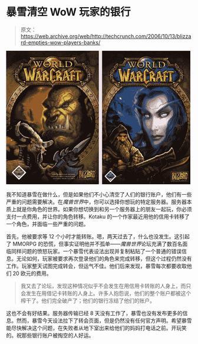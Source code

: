 # 暴雪清空 WoW 玩家的银行

> 原文：<https://web.archive.org/web/http://techcrunch.com/2006/10/13/blizzard-empties-wow-players-banks/>

![](img/ac15b7f0e20a83c4fb7509d9400a907f.png)

我不知道暴雪在做什么，但是如果他们不小心清空了人们的银行账户，他们有一些严重的问题需要解决。在*魔兽世界*中，你可以选择你想玩的特定服务器。服务器本质上就是你角色的世界。如果你想切换到和另一个服务器上的朋友一起玩，你必须支付一点费用，并让你的角色转移。Kotaku 的一个作家最近用他的信用卡转移了一个角色，并面临一些严重的问题。

首先，他被要求等 12 个小时才能转账。嗯，两天过去了，什么也没发生。这引起了 MMORPG 的恐慌，但事实证明他并不孤单——*魔兽世界*论坛充满了数百名面临同样问题的愤怒玩家。一个暴雪代表设法出现并复制粘贴了一个普通的错误信息。无论如何，玩家被要求再次登录他们的角色来完成转移，但这个过程仍然没有工作。玩家整天试图完成转会，但运气不佳。他们后来发现，暴雪每次都要收取他们 20 欧元的费用。

> 我又去了论坛，发现这种情况似乎不会发生在用信用卡转账的人身上，而只会发生在用借记卡转账的人身上。许多人抱怨说，他们的整个账户都被这个榨干了。他们完全破产了；他们的银行冻结了他们的账户。

这也不会有好结果。服务器传输已经 8 天没有工作了，暴雪也没有发布更多的信息。然而，暴雪今天设法拉下了转会页面，但是仍然没有任何官方声明。希望暴雪能尽快解决这个问题，在失败者从地下室出来给他们的妈妈打电话之前。开玩笑的。祝那些银行账户被掏空的人好运。
